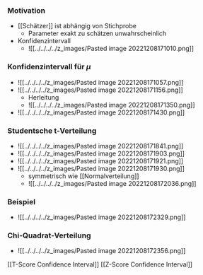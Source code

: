 ### Motivation
+ [[Schätzer]] ist abhängig von Stichprobe
	+ Parameter exakt zu schätzen unwahrscheinlich
+ Konfidenzintervall
	+ ![[../../../../z_images/Pasted image 20221208171010.png]]

### Konfidenzintervall für $\mu$
+ ![[../../../../z_images/Pasted image 20221208171057.png]]
+ ![[../../../../z_images/Pasted image 20221208171156.png]]
	+ Herleitung
	+ ![[../../../../z_images/Pasted image 20221208171350.png]]
+ ![[../../../../z_images/Pasted image 20221208171430.png]]

### Studentsche t-Verteilung
+ ![[../../../../z_images/Pasted image 20221208171841.png]]
+ ![[../../../../z_images/Pasted image 20221208171903.png]]
+ ![[../../../../z_images/Pasted image 20221208171921.png]]
+ ![[../../../../z_images/Pasted image 20221208171930.png]]
	+ symmetrisch wie [[Normalverteilung]]
	+ ![[../../../../z_images/Pasted image 20221208172036.png]]

### Beispiel
+ ![[../../../../z_images/Pasted image 20221208172329.png]]

### Chi-Quadrat-Verteilung
+ ![[../../../../z_images/Pasted image 20221208172356.png]]

[[T-Score Confidence Interval]]
[[Z-Score Confidence Interval]]